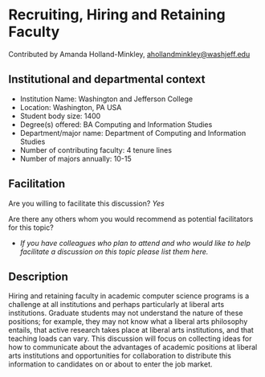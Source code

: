 # Recruiting, Hiring and Retaining Faculty
Contributed by Amanda Holland-Minkley, ahollandminkley@washjeff.edu

## Institutional and departmental context
- Institution Name: Washington and Jefferson College
- Location: Washington, PA USA
- Student body size: 1400
- Degree(s) offered: BA Computing and Information Studies
- Department/major name: Department of Computing and Information Studies
- Number of contributing faculty: 4 tenure lines
- Number of majors annually: 10-15

## Facilitation
Are you willing to facilitate this discussion? _Yes_

Are there any others whom you would recommend as potential facilitators for this topic?
- _If you have colleagues who plan to attend and who would like to help facilitate a discussion on this topic please list them here._

## Description

Hiring and retaining faculty in academic computer science programs is a challenge at all institutions and perhaps particularly at liberal arts institutions. Graduate students may not understand the nature of these positions; for example, they may not know what a liberal arts philosophy entails, that active research takes place at liberal arts institutions, and that teaching loads can vary. This discussion will focus on collecting ideas for how to communicate about the advantages of academic positions at liberal arts institutions and opportunities for collaboration to distribute this information to candidates on or about to enter the job market.
